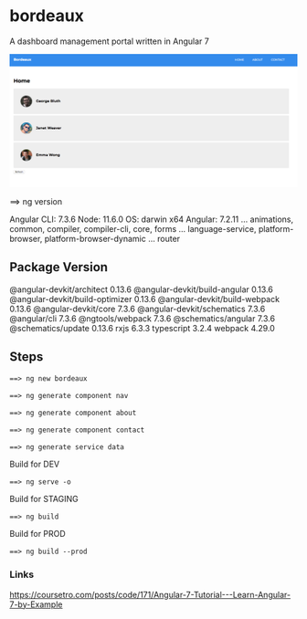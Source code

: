 # bordeaux

A dashboard management portal written in Angular 7


![Screenshot 1](https://raw.githubusercontent.com/arunabhdas/bordeaux/master/bordeaux_1.png "Screenshot")

==> ng version

Angular CLI: 7.3.6
Node: 11.6.0
OS: darwin x64
Angular: 7.2.11
... animations, common, compiler, compiler-cli, core, forms
... language-service, platform-browser, platform-browser-dynamic
... router

Package                           Version
-----------------------------------------------------------
@angular-devkit/architect         0.13.6
@angular-devkit/build-angular     0.13.6
@angular-devkit/build-optimizer   0.13.6
@angular-devkit/build-webpack     0.13.6
@angular-devkit/core              7.3.6
@angular-devkit/schematics        7.3.6
@angular/cli                      7.3.6
@ngtools/webpack                  7.3.6
@schematics/angular               7.3.6
@schematics/update                0.13.6
rxjs                              6.3.3
typescript                        3.2.4
webpack                           4.29.0




## Steps

~~~
==> ng new bordeaux
~~~


~~~
==> ng generate component nav
~~~


~~~
==> ng generate component about
~~~

~~~
==> ng generate component contact
~~~

~~~
==> ng generate service data
~~~

Build for DEV
~~~
==> ng serve -o
~~~

Build for STAGING
~~~
==> ng build
~~~

Build for PROD
~~~
==> ng build --prod
~~~

### Links

https://coursetro.com/posts/code/171/Angular-7-Tutorial---Learn-Angular-7-by-Example

